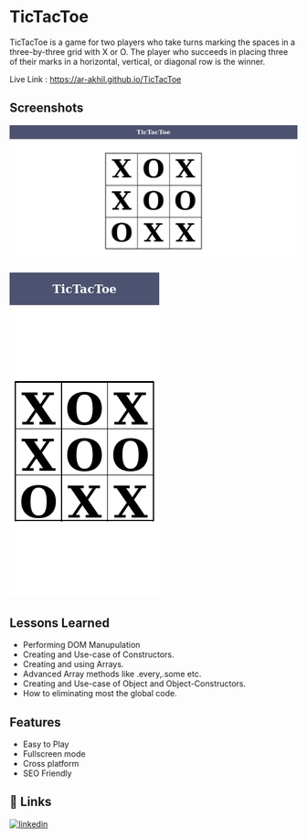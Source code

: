 
# TicTacToe

TicTacToe is a game for two players who take turns marking the spaces in a three-by-three grid with X or O. The player who succeeds in placing three of their marks in a horizontal, vertical, or diagonal row is the winner.

Live Link : https://ar-akhil.github.io/TicTacToe

## Screenshots

![Desktop Version](https://github.com/Ar-Akhil/TicTacToe/blob/main/assets/desktop-version.png)

![Mobile Version](https://github.com/Ar-Akhil/TicTacToe/blob/main/assets/mobile-version.png)
## Lessons Learned


- Performing DOM Manupulation
- Creating and Use-case of Constructors.
- Creating and using Arrays.
- Advanced Array methods like .every,.some etc.
- Creating and Use-case of Object and Object-Constructors.
- How to eliminating most the global code.

## Features

- Easy to Play 
- Fullscreen mode
- Cross platform
- SEO Friendly


## 🔗 Links

[![linkedin](https://img.shields.io/badge/linkedin-0A66C2?style=for-the-badge&logo=linkedin&logoColor=white)](https://www.linkedin.com/in/akhil-reddy-155450242/)


